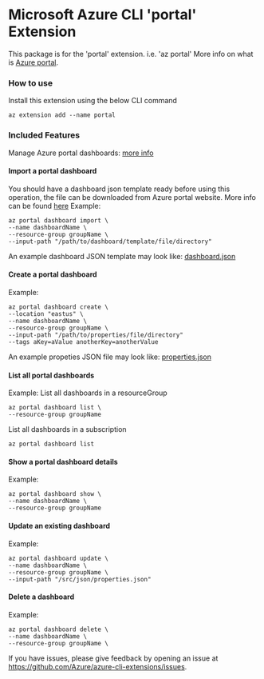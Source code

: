 Microsoft Azure CLI 'portal' Extension
==========================================

This package is for the 'portal' extension. i.e. 'az portal'
More info on what is [Azure portal](https://learn.microsoft.com/en-us/azure/azure-portal/azure-portal-overview).

### How to use ###
Install this extension using the below CLI command
```
az extension add --name portal
```

### Included Features ###
Manage Azure portal dashboards: [more info](https://learn.microsoft.com/en-us/azure/azure-portal/azure-portal-dashboards-create-programmatically#fetch-the-json-representation-of-the-dashboard)


#### Import a portal dashboard ####
You should have a dashboard json template ready before using this operation, the file can be downloaded from Azure portal website.
More info can be found [here](https://learn.microsoft.com/en-us/azure/azure-portal/azure-portal-dashboards-create-programmatically#fetch-the-json-representation-of-the-dashboard)
Example:
```
az portal dashboard import \
--name dashboardName \
--resource-group groupName \
--input-path "/path/to/dashboard/template/file/directory"
```
An example dashboard JSON template may look like:
[dashboard.json](https://github.com/Azure/azure-cli-extensions/blob/master/src/portal/azext_portal/tests/latest/dashboard.json)

#### Create a portal dashboard ####
Example:
```
az portal dashboard create \
--location "eastus" \ 
--name dashboardName \
--resource-group groupName \
--input-path "/path/to/properties/file/directory"
--tags aKey=aValue anotherKey=anotherValue
```
An example propeties JSON file may look like:
[properties.json](https://github.com/Azure/azure-cli-extensions/blob/master/src/portal/azext_portal/tests/latest/properties.json)

#### List all portal dashboards ####
Example:
List all dashboards in a resourceGroup
```
az portal dashboard list \
--resource-group groupName
```
List all dashboards in a subscription
```
az portal dashboard list
```

#### Show a portal dashboard details ####
Example:
```
az portal dashboard show \
--name dashboardName \
--resource-group groupName
```

#### Update an existing dashboard ####
Example:
```
az portal dashboard update \
--name dashboardName \
--resource-group groupName \
--input-path "/src/json/properties.json"
```

#### Delete a dashboard ####
Example:
```
az portal dashboard delete \
--name dashboardName \
--resource-group groupName \
```

If you have issues, please give feedback by opening an issue at https://github.com/Azure/azure-cli-extensions/issues.